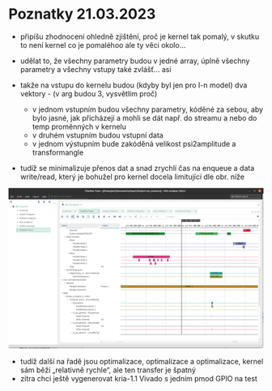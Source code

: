 # Poznatky 21.03.2023

- připíšu zhodnocení ohledně zjištění, proč je kernel tak pomalý, v skutku to není kernel co je pomaléhoo ale ty věci okolo...
- udělat to, že všechny parametry budou v jedné array, úplně všechny parametry a všechny vstupy také zvlášť... asi
- takže na vstupu do kernelu budou (kdyby byl jen pro I-n model) dva vektory - (v arg budou 3, vysvětlím proč)

  - v jednom vstupním budou všechny parametry, kóděné za sebou, aby bylo jasné, jak přicházejí a mohli se dát např. do streamu a nebo do temp proměnných v kernelu
  - v druhém vstupním budou vstupní data
  - v jednom výstupním bude zakóděná velikost psi2amplitude a transformangle

- tudíž se minimalizuje přenos dat a snad zrychlí čas na enqueue a data write/read, který je bohužel pro kernel docela limitující dle obr. níže

![Waterfall](./images/20230321/20230321_waterfall_500x_jedna_hodnota_neoptim.png)

- tudíž další na řadě jsou optimalizace, optimalizace a optimalizace, kernel sám běží „relativně rychle“, ale ten transfer je špatný
- zítra chci ještě vygenerovat kria-1.1 Vivado s jedním pmod GPIO na test
